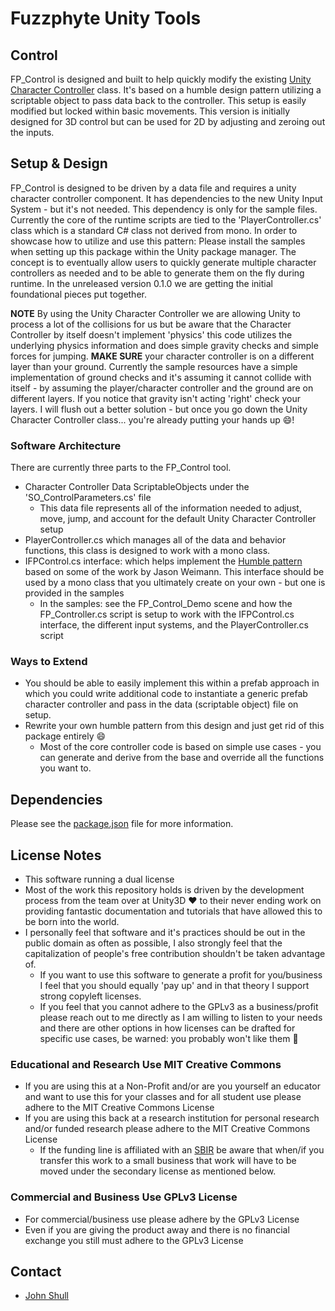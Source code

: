 # Fuzzphyte Unity Tools

## Control

FP_Control is designed and built to help quickly modify the existing [Unity Character Controller](https://docs.unity3d.com/ScriptReference/CharacterController.html) class. It's based on a humble design pattern utilizing a scriptable object to pass data back to the controller. This setup is easily modified but locked within basic movements. This version is initially designed for 3D control but can be used for 2D by adjusting and zeroing out the inputs.

## Setup & Design

FP_Control is designed to be driven by a data file and requires a unity character controller component. It has dependencies to the new Unity Input System - but it's not needed. This dependency is only for the sample files. Currently the core of the runtime scripts are tied to the 'PlayerController.cs' class which is a standard C# class not derived from mono. In order to showcase how to utilize and use this pattern: Please install the samples when setting up this package within the Unity package manager. The concept is to eventually allow users to quickly generate multiple character controllers as needed and to be able to generate them on the fly during runtime. In the unreleased version 0.1.0 we are getting the initial foundational pieces put together.

**NOTE** By using the Unity Character Controller we are allowing Unity to process a lot of the collisions for us but be aware that the Character Controller by itself doesn't implement 'physics' this code utilizes the underlying physics information and does simple gravity checks and simple forces for jumping. **MAKE SURE** your character controller is on a different layer than your ground. Currently the sample resources have a simple implementation of ground checks and it's assuming it cannot collide with itself - by assuming the player/character controller and the ground are on different layers. If you notice that gravity isn't acting 'right' check your layers. I will flush out a better solution - but once you go down the Unity Character Controller class... you're already putting your hands up :smile:!

### Software Architecture

There are currently three parts to the FP_Control tool.

* Character Controller Data ScriptableObjects under the 'SO_ControlParameters.cs' file
  * This data file represents all of the information needed to adjust, move, jump, and account for the default Unity Character Controller setup
* PlayerController.cs which manages all of the data and behavior functions, this class is designed to work with a mono class.
* IFPControl.cs interface: which helps implement the [Humble pattern](https://www.youtube.com/watch?v=3O_rpTWdGps) based on some of the work by Jason Weimann. This interface should be used by a mono class that you ultimately create on your own - but one is provided in the samples
  * In the samples: see the FP_Control_Demo scene and how the FP_Controller.cs script is setup to work with the IFPControl.cs interface, the different input systems, and the PlayerController.cs script

### Ways to Extend

* You should be able to easily implement this within a prefab approach in which you could write additional code to instantiate a generic prefab character controller and pass in the data (scriptable object) file on setup.
* Rewrite your own humble pattern from this design and just get rid of this package entirely :smile:
  * Most of the core controller code is based on simple use cases - you can generate and derive from the base and override all the functions you want to.

## Dependencies

Please see the [package.json](./package.json) file for more information.

## License Notes

* This software running a dual license
* Most of the work this repository holds is driven by the development process from the team over at Unity3D :heart: to their never ending work on providing fantastic documentation and tutorials that have allowed this to be born into the world.
* I personally feel that software and it's practices should be out in the public domain as often as possible, I also strongly feel that the capitalization of people's free contribution shouldn't be taken advantage of.
  * If you want to use this software to generate a profit for you/business I feel that you should equally 'pay up' and in that theory I support strong copyleft licenses.
  * If you feel that you cannot adhere to the GPLv3 as a business/profit please reach out to me directly as I am willing to listen to your needs and there are other options in how licenses can be drafted for specific use cases, be warned: you probably won't like them :rocket:

### Educational and Research Use MIT Creative Commons

* If you are using this at a Non-Profit and/or are you yourself an educator and want to use this for your classes and for all student use please adhere to the MIT Creative Commons License
* If you are using this back at a research institution for personal research and/or funded research please adhere to the MIT Creative Commons License
  * If the funding line is affiliated with an [SBIR](https://www.sbir.gov) be aware that when/if you transfer this work to a small business that work will have to be moved under the secondary license as mentioned below.

### Commercial and Business Use GPLv3 License

* For commercial/business use please adhere by the GPLv3 License
* Even if you are giving the product away and there is no financial exchange you still must adhere to the GPLv3 License

## Contact

* [John Shull](mailto:the.john.shull@gmail.com)
